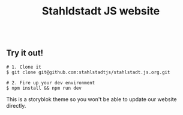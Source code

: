 <p align="center">
  <h1 align="center">Stahldstadt JS website</h1>
</p>
<br><br>

## Try it out!

```
# 1. Clone it
$ git clone git@github.com:stahlstadtjs/stahlstadt.js.org.git

# 2. Fire up your dev environment
$ npm install && npm run dev
```

This is a storyblok theme so you won't be able to update our website directly.